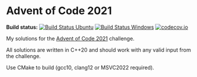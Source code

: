 Advent of Code 2021
===================

**Build status:** [![Build Status Ubuntu](https://github.com/ComicSansMS/AdventOfCode2021/actions/workflows/build-and-test-ubuntu.yml/badge.svg)](https://github.com/ComicSansMS/AdventOfCode2021/actions)
[![Build Status Windows](https://github.com/ComicSansMS/AdventOfCode2021/actions/workflows/build-and-test-windows.yml/badge.svg)](https://github.com/ComicSansMS/AdventOfCode2021/actions)
[![codecov.io](https://codecov.io/github/ComicSansMS/AdventOfCode2021/coverage.svg?branch=main)](https://codecov.io/github/ComicSansMS/AdventOfCode2021/branch/main)


My solutions for the [Advent of Code 2021](https://adventofcode.com/2021/) challenge.

All solutions are written in C++20 and should work with any valid input from the challenge.

Use CMake to build (gcc10, clang12 or MSVC2022 required).
